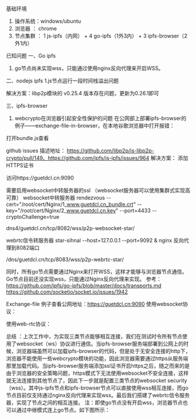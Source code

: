 基础环境
1. 操作系统：windows/ubuntu
2. 浏览器 ： chrome
3. 节点集群 ： 1 js-ipfs（内网） + 4 go-ipfs（1外3内） + 3 ipfs-browser（2外1内）

已知问题
一、Go ipfs 
1. go节点尚未实现wss，只能通过使用nginx反向代理来开启WSS。

二、nodejs ipfs
1.js节点运行一段时间栈溢出问题

解决方案：libp2p模块的 v0.25.4 版本存在问题，更新为0.26.1即可


三、ipfs-browser
1. webcrypto在浏览器引起安全性保护的问题
在公网部上部署ipfs-browser的例子——exchange-file-in-browser，在本地谷歌浏览器中打开报错：

打开bundle.js查看

github issues 描述地址：
https://github.com/libp2p/js-libp2p-crypto/pull/149、https://github.com/ipfs/js-ipfs/issues/964
解决方案：
添加HTTPS证书

访问https://guetdcl.cn:9090

需要启用websocket中转服务器的ssl （websocket服务器可以使用集群式实现高可靠）
websocket中转服务器
rendezvous --cert="/root/cert/Nginx/1_www.guetdcl.cn_bundle.crt"  --key="/root/cert/Nginx/2_www.guetdcl.cn.key" --port=4433  --cryptoChallenge=true


dns4/guetdcl.cn/tcp/8082/wss/p2p-websocket-star/


webrtc信令转服务器
star-sihnal --host=127.0.0.1 --port=9092  & nginx 反向代理到8082端口


/dns/guetdcl.cn/tcp/8083/wss/p2p-webrtc-star/



同时，所有go节点需要通过Nginx来打开WSS，这样才能够与浏览器节点通信。Go节点目前还没实现wss，只能通过Nginx反向代理来实现。
参考：https://github.com/ipfs/go-ipfs/blob/master/docs/transports.md
    https://github.com/socketio/socket.io/issues/1942

Exchange-file 例子查看公网地址：https://guetdcl.cn:9090
使用websocket协议：

使用web-rtc协议：

总结 ：上次工作中，为实现三类节点能够相互连接，我们在测试时令所有节点使用了websocket（ws）协议进行通信。当ipfs-browser服务端部署到公网上的时候，浏览器端虽然可以加载ipfs-browser的代码，但是处于无安全连接的http下，浏览器不能使用一些webcrypto模块的功能，因此浏览器需要通过https从服务端那里加载代码。当ipfs-browser服务端添加ssl证书开启https之后，随之而来的是由于浏览器的安全策略问题，https模式下无法使用websocket不安全连接，这样就无法连接到其他节点了，因此下一步就是配置三类节点的websocket security（wss）。其中js-ipfs节点和ipfs-browser节点可以直接使用wss相互连接，而go节点目前仅支持通过nginx反向代理来实现wss。最后我们搭建了webrtc信令服务器，实现了节点之间的相互连接。
注：即使go节点没有开启wss，浏览器节点也可以通过中继模式连上go节点。如下图所示：




